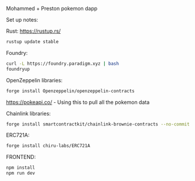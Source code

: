 Mohammed + Preston pokemon dapp


Set up notes:

Rust:
https://rustup.rs/
```sh
rustup update stable
```

Foundry:
```sh
curl -L https://foundry.paradigm.xyz | bash
foundryup
```

OpenZeppelin libraries:
```sh
forge install Openzeppelin/openzeppelin-contracts
```

https://pokeapi.co/ - Using this to pull all the pokemon data

Chainlink libraries:
```sh
forge install smartcontractkit/chainlink-brownie-contracts --no-commit
```

ERC721A:
```sh
forge install chiru-labs/ERC721A
```


FRONTEND:
```sh
npm install
npm run dev
```